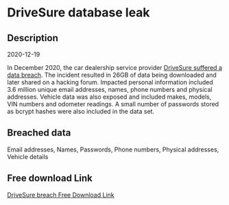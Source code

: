 # DriveSure database leak

## Description

2020-12-19

In December 2020, the car dealership service provider <a href="https://www.riskbasedsecurity.com/2021/02/01/personal-data-of-3-million-people-exposed-in-drivesure-hack/" target="_blank" rel="noopener">DriveSure suffered a data breach</a>. The incident resulted in 26GB of data being downloaded and later shared on a hacking forum. Impacted personal information included 3.6 million unique email addresses, names, phone numbers and physical addresses. Vehicle data was also exposed and included makes, models, VIN numbers and odometer readings. A small number of passwords stored as bcrypt hashes were also included in the data set.

## Breached data

Email addresses, Names, Passwords, Phone numbers, Physical addresses, Vehicle details

## Free download Link

[DriveSure breach Free Download Link](https://link-to.net/1229997/905.0773703801118/dynamic/?r=aHR0cHM6Ly93d3cubWVkaWFmaXJlLmNvbS92aWV3L2t4N1JKcFB4ZVBwY3ZHcC9kcml2ZXN1cmUuY29tL2ZpbGU=)